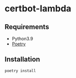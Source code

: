 # certbot-lambda

## Requirements

* Python3.9
* [Poetry](https://python-poetry.org/docs/#installation)

## Installation

```sh
poetry install
```
